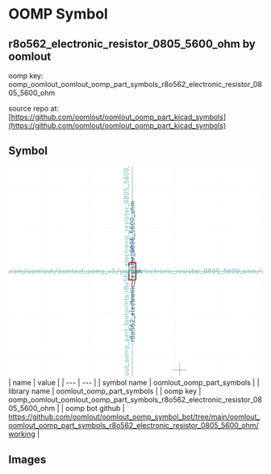 # OOMP Symbol  
## r8o562_electronic_resistor_0805_5600_ohm  by oomlout  
  
oomp key: oomp_oomlout_oomlout_oomp_part_symbols_r8o562_electronic_resistor_0805_5600_ohm  
  
source repo at: [https://github.com/oomlout/oomlout_oomp_part_kicad_symbols](https://github.com/oomlout/oomlout_oomp_part_kicad_symbols)  
## Symbol  
  
[![working.png](working_600.png)](working.png)  
| name | value | 
| --- | --- | 
| symbol name | oomlout_oomp_part_symbols | 
| library name | oomlout_oomp_part_symbols | 
| oomp key | oomp_oomlout_oomlout_oomp_part_symbols_r8o562_electronic_resistor_0805_5600_ohm | 
| oomp bot github | https://github.com/oomlout/oomlout_oomp_symbol_bot/tree/main/oomlout_oomlout_oomp_part_symbols_r8o562_electronic_resistor_0805_5600_ohm/working | 
## Images  
